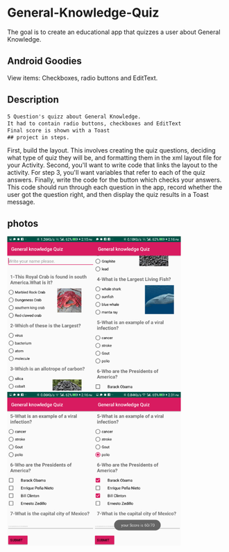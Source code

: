# General-Knowledge-Quiz
The goal is to create an educational app that quizzes a user about General Knowledge.
## Android Goodies
View items: Checkboxes, radio buttons and EditText.
## Description

    5 Question's quizz about General Knowledge.
    It had to contain radio buttons, checkboxes and EditText
    Final score is shown with a Toast
    ## project in steps.
First, build the layout. This involves creating the quiz questions, deciding what type of quiz they will be, and formatting them in the xml layout file for your Activity.
Second, you'll want to write code that links the layout to the activity. For step 3, you'll want variables that refer to each of the quiz answers.
Finally, write the code for the button which checks your answers. This code should run through each question in the app, record whether the user got the question right, and then display the quiz results in a Toast message.

## photos
<img src="photos/Screenshot_20190503-141524.png" width="200"><img src="photos/Screenshot_20190503-141608.png" width="200">
<img src="photos/Screenshot_20190503-141615.png" width="200"><img src="photos/Screenshot_20190503-143150.png" width="200">
